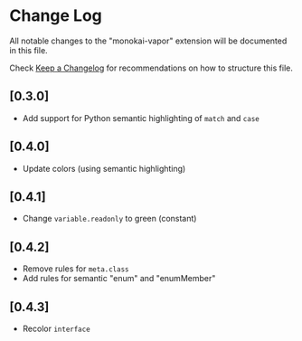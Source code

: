 # Change Log

All notable changes to the "monokai-vapor" extension will be documented in this file.

Check [Keep a Changelog](http://keepachangelog.com/) for recommendations on how to structure this file.

## [0.3.0]

- Add support for Python semantic highlighting of `match` and `case`

## [0.4.0]

- Update colors (using semantic highlighting)

## [0.4.1]

- Change `variable.readonly` to green (constant)

## [0.4.2]

- Remove rules for `meta.class`
- Add rules for semantic "enum" and "enumMember"

## [0.4.3]

- Recolor `interface`